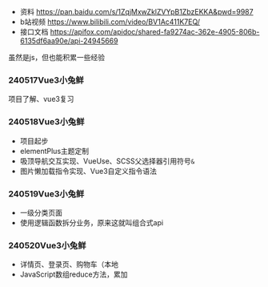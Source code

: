 - 资料 https://pan.baidu.com/s/1ZqjMxwZklZVYpB1ZbzEKKA&pwd=9987
- b站视频 https://www.bilibili.com/video/BV1Ac411K7EQ/
- 接口文档 https://apifox.com/apidoc/shared-fa9274ac-362e-4905-806b-6135df6aa90e/api-24945669

虽然是js，但也能积累一些经验

### 240517Vue3小兔鲜
项目了解、vue3复习

### 240518Vue3小兔鲜
- 项目起步
- elementPlus主题定制
- 吸顶导航交互实现、VueUse、SCSS父选择器引用符号`&`
- 图片懒加载指令实现、Vue3自定义指令语法

### 240519Vue3小兔鲜
- 一级分类页面
- 使用逻辑函数拆分业务，原来这就叫组合式api

### 240520Vue3小兔鲜
- 详情页、登录页、购物车（本地
- JavaScript数组reduce方法，累加

